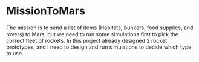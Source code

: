 # MissionToMars

The mission is to send a list of items (Habitats, bunkers, food supplies, and rovers) to Mars, but we need to run some simulations first to pick the correct fleet of rockets.
In this project already designed 2 rocket prototypes, and I need to design and run simulations to decide which type to use.
